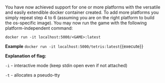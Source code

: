 You have now achieved support for one or more platforms with the versatile and easily extendible docker container created. To add more platforms you simply repeat step 4 to 6 (assuming you are on the right platform to build the os-specific image). You may now run the game with the following platform-independent command:

```docker run -it localhost:5000/<GAME>:latest```

**Example** `docker run -it localhost:5000/tetris:latest`{{execute}}

**Explanation of flag:**

```-i``` - interactive mode (keep stdin open even if not attached)

```-t``` - allocates a pseudo-tty




